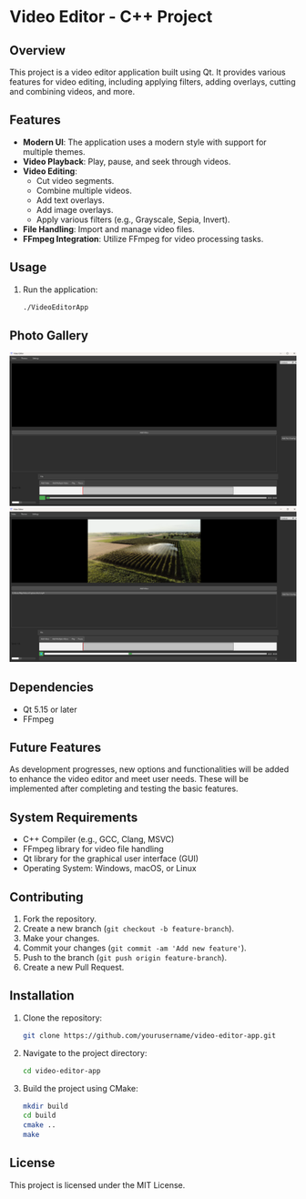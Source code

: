 # Video Editor - C++ Project

## Overview
This project is a video editor application built using Qt. It provides various features for video editing, including applying filters, adding overlays, cutting and combining videos, and more.

## Features

- **Modern UI**: The application uses a modern style with support for multiple themes.
- **Video Playback**: Play, pause, and seek through videos.
- **Video Editing**:
   - Cut video segments.
   - Combine multiple videos.
   - Add text overlays.
   - Add image overlays.
   - Apply various filters (e.g., Grayscale, Sepia, Invert).
- **File Handling**: Import and manage video files.
- **FFmpeg Integration**: Utilize FFmpeg for video processing tasks.
## Usage
1. Run the application:
    ```sh
    ./VideoEditorApp
    ```

## Photo Gallery

<img src="assets/VideoEditorApp1.png" alt="Screenshot 1"></img>
<img src="assets/VideoEditorApp2.png" alt="Screenshot 2"></img>

## Dependencies

- Qt 5.15 or later
- FFmpeg

## Future Features

As development progresses, new options and functionalities will be added to enhance the video editor and meet user needs. These will be implemented after completing and testing the basic features.

## System Requirements

- C++ Compiler (e.g., GCC, Clang, MSVC)
- FFmpeg library for video file handling
- Qt library for the graphical user interface (GUI)
- Operating System: Windows, macOS, or Linux

## Contributing
1. Fork the repository.
2. Create a new branch (`git checkout -b feature-branch`).
3. Make your changes.
4. Commit your changes (`git commit -am 'Add new feature'`).
5. Push to the branch (`git push origin feature-branch`).
6. Create a new Pull Request.

## Installation
1. Clone the repository:
    ```sh
    git clone https://github.com/yourusername/video-editor-app.git
    ```
2. Navigate to the project directory:
    ```sh
    cd video-editor-app
    ```
3. Build the project using CMake:
    ```sh
    mkdir build
    cd build
    cmake ..
    make
    ```

## License
This project is licensed under the MIT License.